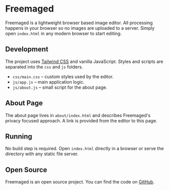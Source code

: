 # Freemaged

Freemaged is a lightweight browser based image editor. All processing happens in your browser so no images are uploaded to a server. Simply open `index.html` in any modern browser to start editing.

## Development

The project uses [Tailwind CSS](https://tailwindcss.com) and vanilla JavaScript. Styles and scripts are separated into the `css` and `js` folders.

- `css/main.css` – custom styles used by the editor.
- `js/app.js` – main application logic.
- `js/about.js` – small script for the about page.

## About Page

The about page lives in `about/index.html` and describes Freemaged's privacy focused approach. A link is provided from the editor to this page.

## Running

No build step is required. Open `index.html` directly in a browser or serve the directory with any static file server.

## Open Source

Freemaged is an open source project. You can find the code on [GitHub](https://github.com/frablem/freemaged).
